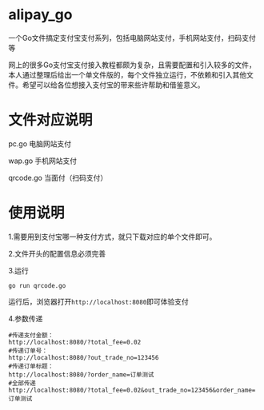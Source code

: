 # alipay_go
一个Go文件搞定支付宝支付系列，包括电脑网站支付，手机网站支付，扫码支付等

网上的很多Go支付宝支付接入教程都颇为复杂，且需要配置和引入较多的文件，本人通过整理后给出一个单文件版的，每个文件独立运行，不依赖和引入其他文件。希望可以给各位想接入支付宝的带来些许帮助和借鉴意义。


# 文件对应说明
pc.go 电脑网站支付

wap.go   手机网站支付

qrcode.go   当面付（扫码支付）

# 使用说明
1.需要用到支付宝哪一种支付方式，就只下载对应的单个文件即可。

2.文件开头的配置信息必须完善

3.运行

```
go run qrcode.go
```

运行后，浏览器打开`http://localhost:8080`即可体验支付

4.参数传递
```
#传递支付金额：
http://localhost:8080/?total_fee=0.02
#传递订单号：
http://localhost:8080/?out_trade_no=123456
#传递订单标题：
http://localhost:8080/?order_name=订单测试
#全部传递
http://localhost:8080/?total_fee=0.02&out_trade_no=123456&order_name=订单测试
```